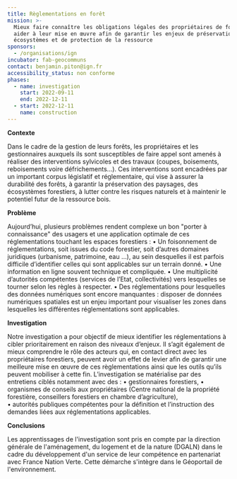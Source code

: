 ```yaml
---
title: Règlementations en forêt
mission: >-
  Mieux faire connaître les obligations légales des propriétaires de forêts et
  aider à leur mise en œuvre afin de garantir les enjeux de préservation des
  écosystèmes et de protection de la ressource
sponsors:
  - /organisations/ign
incubator: fab-geocommuns
contact: benjamin.piton@ign.fr
accessibility_status: non conforme
phases:
  - name: investigation
    start: 2022-09-11
    end: 2022-12-11
  - start: 2022-12-11
    name: construction
---
```

**Contexte**


Dans le cadre de la gestion de leurs forêts, les propriétaires et les gestionnaires auxquels ils sont susceptibles de faire appel sont amenés à réaliser des interventions sylvicoles et des travaux (coupes, boisements, reboisements voire défrichements...). Ces interventions sont encadrées par un important corpus législatif et réglementaire, qui vise à assurer la durabilité des forêts, à garantir la préservation des paysages, des écosystèmes forestiers, à lutter contre les risques naturels et à maintenir le potentiel futur de la ressource bois.


**Problème** 


Aujourd’hui, plusieurs problèmes rendent complexe un bon "porter à connaissance" des usagers et une application optimale de ces réglementations touchant les espaces forestiers : 
•	Un foisonnement de réglementations, soit issues du code forestier, soit d’autres domaines juridiques (urbanisme, patrimoine, eau …), au sein desquelles il est parfois difficile d’identifier celles qui sont applicables sur un terrain donné.
•	Une information en ligne souvent technique et compliquée.
•	Une multiplicité d’autorités compétentes (services de l’Etat, collectivités) vers lesquelles se tourner selon les règles à respecter.
•	Des réglementations pour lesquelles des données numériques sont encore manquantes : disposer de données numériques spatiales est un enjeu important pour visualiser les zones dans lesquelles les différentes réglementations sont applicables.


**Investigation**

Notre investigation a pour objectif de mieux identifier les réglementations à cibler prioritairement en raison des niveaux d’enjeux. Il s’agit également de mieux comprendre le rôle des acteurs qui, en contact direct avec les propriétaires forestiers, peuvent avoir un effet de levier afin de garantir une meilleure mise en œuvre de ces règlementations ainsi que les outils qu’ils peuvent mobiliser à cette fin. L’investigation se matérialise par des entretiens ciblés notamment avec des :
•	gestionnaires forestiers,
•	organismes de conseils aux propriétaires (Centre national de la propriété forestière, conseillers forestiers en chambre d’agriculture),\
•	autorités publiques compétentes pour la définition et l’instruction des demandes liées aux réglementations applicables.

**Conclusions**

Les apprentissages de l'investigation sont pris en compte par la direction générale de l'aménagement, du logement et de la nature (DGALN) dans le cadre du développement d'un service de leur compétence en partenariat avec France Nation Verte. Cette démarche s'intègre dans le Géoportail de l'environnement. 
